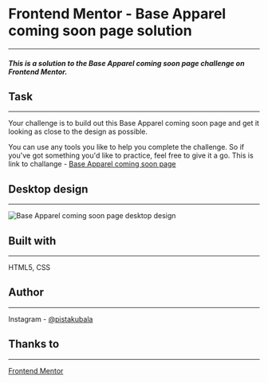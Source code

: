# Frontend Mentor - Base Apparel coming soon page solution
---
##### This is a solution to the Base Apparel coming soon page challenge on Frontend Mentor.
## Task
---
Your challenge is to build out this Base Apparel coming soon page and get it looking as close to the design as possible.

You can use any tools you like to help you complete the challenge. So if you've got something you'd like to practice, feel free to give it a go.
This is link to challange - [Base Apparel coming soon page](https://www.frontendmentor.io/challenges/base-apparel-coming-soon-page-5d46b47f8db8a7063f9331a0)

## Desktop design
---
![Base Apparel coming soon page desktop design](https://res.cloudinary.com/dz209s6jk/image/upload/v1564914815/Challenges/ae67ohzys48frbejvyce.jpg "Base Apparel coming soon page desktop design")

## Built with
---
HTML5, CSS
## Author 
---
Instagram - [@pistakubala](https://www.instagram.com/pistakubala/)

## Thanks to 
---
[Frontend Mentor](https://www.frontendmentor.io/)
